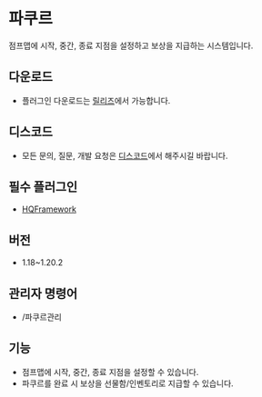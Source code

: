 # 파쿠르
점프맵에 시작, 중간, 종료 지점을 설정하고 보상을 지급하는 시스템입니다.

## 다운로드
* 플러그인 다운로드는 [릴리즈](https://github.com/HQService/HQParkour/releases)에서 가능합니다.

## 디스코드
* 모든 문의, 질문, 개발 요청은 [디스코드](https://discord.gg/hqservice)에서 해주시길 바랍니다.

## 필수 플러그인
*  [HQFramework](https://github.com/HQService/HQFramework)

## 버전
* 1.18~1.20.2

## 관리자 명령어
* /파쿠르관리

## 기능
* 점프맵에 시작, 중간, 종료 지점을 설정할 수 있습니다.
* 파쿠르를 완료 시 보상을 선물함/인벤토리로 지급할 수 있습니다.
